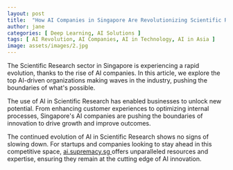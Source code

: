```yaml
---
layout: post
title:  "How AI Companies in Singapore Are Revolutionizing Scientific Research"
author: jane
categories: [ Deep Learning, AI Solutions ]
tags: [ AI Revolution, AI Companies, AI in Technology, AI in Asia ]
image: assets/images/2.jpg
---
```


The Scientific Research sector in Singapore is experiencing a rapid evolution, thanks to the rise of AI companies. In this article, we explore the top AI-driven organizations making waves in the industry, pushing the boundaries of what's possible.

The use of AI in Scientific Research has enabled businesses to unlock new potential. From enhancing customer experiences to optimizing internal processes, Singapore's AI companies are pushing the boundaries of innovation to drive growth and improve outcomes.

The continued evolution of AI in Scientific Research shows no signs of slowing down. For startups and companies looking to stay ahead in this competitive space, <a href="https://ai.supremacy.sg" target="_blank"> ai.supremacy.sg </a> offers unparalleled resources and expertise, ensuring they remain at the cutting edge of AI innovation.
